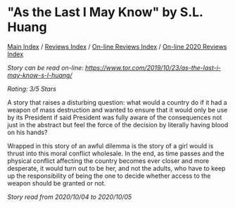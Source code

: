 # "As the Last I May Know" by S.L. Huang

[Main Index](../../../README.md) / [Reviews Index](../../README.md) / [On-line Reviews Index](../README.md) / [On-line 2020 Reviews Index](README.md)

*Story can be read on-line: <https://www.tor.com/2019/10/23/as-the-last-i-may-know-s-l-huang/>*

*Rating: 3/5 Stars*

A story that raises a disturbing question: what would a country do if it had a weapon of mass destruction and wanted to ensure that it would only be use by its President if said President was fully aware of the consequences not just in the abstract but feel the force of the decision by literally having blood on his hands?

Wrapped in this story of an awful dilemma is the story of a girl would is thrust into this moral conflict wholesale. In the end, as time passes and the physical conflict affecting the country becomes ever closer and more desperate, it would turn out to be her, and not the adults, who have to keep up the responsibility of being the one to decide whether access to the weapon should be granted or not.

*Story read from 2020/10/04 to 2020/10/05*
